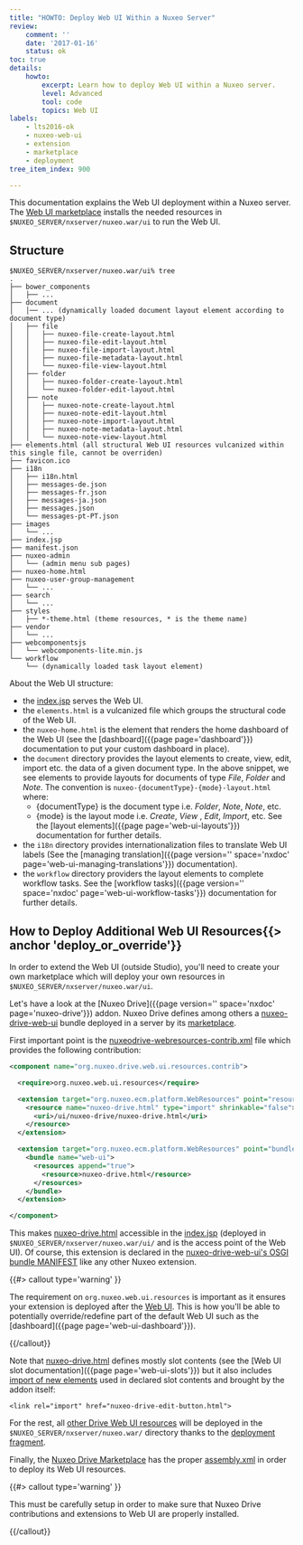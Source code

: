 ```yaml
---
title: "HOWTO: Deploy Web UI Within a Nuxeo Server"
review:
    comment: ''
    date: '2017-01-16'
    status: ok
toc: true
details:
    howto:
        excerpt: Learn how to deploy Web UI within a Nuxeo server.
        level: Advanced
        tool: code
        topics: Web UI
labels:
    - lts2016-ok
    - nuxeo-web-ui
    - extension
    - marketplace
    - deployment
tree_item_index: 900

---
```


This documentation explains the Web UI deployment within a Nuxeo server. The [Web UI marketplace](https://github.com/nuxeo/plugin-nuxeo-web-ui/tree/1.0) installs the needed resources in `$NUXEO_SERVER/nxserver/nuxeo.war/ui` to run the Web UI.

## Structure

```
$NUXEO_SERVER/nxserver/nuxeo.war/ui% tree
.
├── bower_components
│   ├── ...
├── document
│	│── ... (dynamically loaded document layout element according to document type)
│   ├── file
│   │   ├── nuxeo-file-create-layout.html
│   │   ├── nuxeo-file-edit-layout.html
│   │   ├── nuxeo-file-import-layout.html
│   │   ├── nuxeo-file-metadata-layout.html
│   │   └── nuxeo-file-view-layout.html
│   ├── folder
│   │   ├── nuxeo-folder-create-layout.html
│   │   └── nuxeo-folder-edit-layout.html
│   ├── note
│   │   ├── nuxeo-note-create-layout.html
│   │   ├── nuxeo-note-edit-layout.html
│   │   ├── nuxeo-note-import-layout.html
│   │   ├── nuxeo-note-metadata-layout.html
│   │   └── nuxeo-note-view-layout.html
├── elements.html (all structural Web UI resources vulcanized within this single file, cannot be overriden)
├── favicon.ico
├── i18n
│   ├── i18n.html
│   ├── messages-de.json
│   ├── messages-fr.json
│   ├── messages-ja.json
│   ├── messages.json
│   └── messages-pt-PT.json
├── images
│	└── ...
├── index.jsp
├── manifest.json
├── nuxeo-admin
│	└── (admin menu sub pages)
├── nuxeo-home.html
├── nuxeo-user-group-management
│	└── ...
├── search
│	└── ...
├── styles
│   ├── *-theme.html (theme resources, * is the theme name)
├── vendor
│	└── ...
├── webcomponentsjs
│   └── webcomponents-lite.min.js
└── workflow
	└── (dynamically loaded task layout element)
```

About the Web UI structure:
- the [index.jsp](https://github.com/nuxeo/plugin-nuxeo-web-ui/blob/1.0/nuxeo-web-ui/src/main/resources/web/nuxeo.war/ui/index.jsp) serves the Web UI.
- the `elements.html` is a vulcanized file which groups the structural code of the Web UI.
- the `nuxeo-home.html` is the element that renders the home dashboard of the Web UI (see the [dashboard]({{page page='dashboard'}}) documentation to put your custom dashboard in place).
- the `document` directory provides the layout elements to create, view, edit, import etc. the data of a given document type. In the above snippet, we see elements to provide layouts for documents of type *File*, *Folder* and *Note*. The convention is `nuxeo-{documentType}-{mode}-layout.html` where:
  * {documentType} is the document type i.e. *Folder*, *Note*, *Note*, etc.
  * {mode} is the layout mode i.e. *Create*, *View* , *Edit*, *Import*, etc.
  See the [layout elements]({{page page='web-ui-layouts'}}) documentation for further details.
- the `i18n` directory provides internationalization files to translate Web UI labels (See the [managing translation]({{page version='' space='nxdoc' page='web-ui-managing-translations'}}) documentation).
- the `workflow` directory providers the layout elements to complete workflow tasks.  See the [workflow tasks]({{page version='' space='nxdoc' page='web-ui-workflow-tasks'}}) documentation for further details.

## How to Deploy Additional Web UI Resources{{> anchor 'deploy_or_override'}}

In order to extend the Web UI (outside Studio), you'll need to create your own marketplace which will deploy your own resources in `$NUXEO_SERVER/nxserver/nuxeo.war/ui`.

Let's have a look at the [Nuxeo Drive]({{page version='' space='nxdoc' page='nuxeo-drive'}}) addon. Nuxeo Drive defines among others a [nuxeo-drive-web-ui](https://github.com/nuxeo/nuxeo-drive-server/tree/9.2/nuxeo-drive-web-ui) bundle deployed in a server by its [marketplace](https://github.com/nuxeo/marketplace-drive/tree/1.7.1).

First important point is the [nuxeodrive-webresources-contrib.xml](https://github.com/nuxeo/nuxeo-drive-server/blob/9.2/nuxeo-drive-web-ui/src/main/resources/OSGI-INF/nuxeodrive-webresources-contrib.xml#L16) file which provides the following contribution:

```xml
<component name="org.nuxeo.drive.web.ui.resources.contrib">

  <require>org.nuxeo.web.ui.resources</require>

  <extension target="org.nuxeo.ecm.platform.WebResources" point="resources">
    <resource name="nuxeo-drive.html" type="import" shrinkable="false">
      <uri>/ui/nuxeo-drive/nuxeo-drive.html</uri>
    </resource>
  </extension>

  <extension target="org.nuxeo.ecm.platform.WebResources" point="bundles">
    <bundle name="web-ui">
      <resources append="true">
        <resource>nuxeo-drive.html</resource>
      </resources>
    </bundle>
  </extension>

</component>
```

This makes [nuxeo-drive.html](https://github.com/nuxeo/nuxeo-drive-server/blob/9.2/nuxeo-drive-web-ui/src/main/resources/web/nuxeo.war/ui/nuxeo-drive/nuxeo-drive.html) accessible in the [index.jsp](https://github.com/nuxeo/plugin-nuxeo-web-ui/blob/1.0/nuxeo-web-ui/src/main/resources/web/nuxeo.war/ui/index.jsp) (deployed in `$NUXEO_SERVER/nxserver/nuxeo.war/ui/` and is the access point of the Web UI). Of course, this extension is declared in the [nuxeo-drive-web-ui's OSGI bundle MANIFEST](https://github.com/nuxeo/nuxeo-drive-server/blob/9.2/nuxeo-drive-web-ui/src/main/resources/META-INF/MANIFEST.MF#L7) like any other Nuxeo extension.

{{#> callout type='warning' }}

The requirement on `org.nuxeo.web.ui.resources` is important as it ensures your extension is deployed after the [Web UI](https://github.com/nuxeo/plugin-nuxeo-web-ui/blob/1.0/nuxeo-web-ui/src/main/resources/OSGI-INF/webresources-contrib.xml#L3). This is how you'll be able to potentially override/redefine part of the default Web UI such as the [dashboard]({{page page='web-ui-dashboard'}}).

{{/callout}}

Note that [nuxeo-drive.html](https://github.com/nuxeo/nuxeo-drive-server/blob/9.2/nuxeo-drive-web-ui/src/main/resources/web/nuxeo.war/ui/nuxeo-drive/nuxeo-drive.html) defines mostly slot contents (see the [Web UI slot documentation]({{page page='web-ui-slots'}}) but it also includes [import of new elements](https://github.com/nuxeo/nuxeo-drive-server/blob/9.2/nuxeo-drive-web-ui/src/main/resources/web/nuxeo.war/ui/nuxeo-drive/nuxeo-drive.html#L15) used in declared slot contents and brought by the addon itself:

```
<link rel="import" href="nuxeo-drive-edit-button.html">
```

For the rest, all [other Drive Web UI resources](https://github.com/nuxeo/nuxeo-drive-server/tree/9.2/nuxeo-drive-web-ui/src/main/resources/web/nuxeo.war/ui/nuxeo-drive) will be deployed in the `$NUXEO_SERVER/nxserver/nuxeo.war/` directory thanks to the [deployment fragment](https://github.com/nuxeo/nuxeo-drive-server/blob/9.2/nuxeo-drive-web-ui/src/main/resources/OSGI-INF/deployment-fragment.xml#L6).

Finally, the [Nuxeo Drive Marketplace](https://github.com/nuxeo/marketplace-drive/tree/1.7.1) has the proper [assembly.xml](https://github.com/nuxeo/marketplace-drive/blob/1.7.1/marketplace/src/main/assemble/assembly.xml#L131) in order to deploy its Web UI resources.

{{#> callout type='warning' }}

This must be carefully setup in order to make sure that Nuxeo Drive contributions and extensions to Web UI are properly installed.

{{/callout}}

